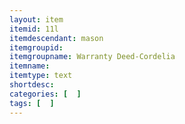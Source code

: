 ```yaml
---
layout: item
itemid: 11l
itemdescendant: mason
itemgroupid: 
itemgroupname: Warranty Deed-Cordelia
itemname: 
itemtype: text
shortdesc: 
categories: [  ]
tags: [  ]
---
```







